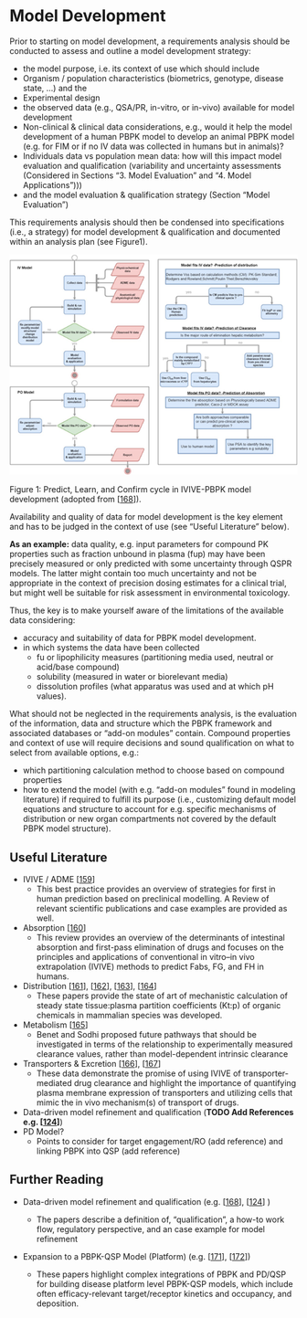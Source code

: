 # Model Development

Prior to starting on model development, a requirements analysis should be conducted to assess and outline a model development strategy:
-	the model purpose, i.e. its context of use which should include
-	Organism / population characteristics (biometrics, genotype, disease state, …) and the 
-	Experimental design
-	the observed data  (e.g., QSA/PR, in-vitro, or in-vivo) available for model development
-	Non-clinical & clinical data considerations, e.g., would it help the model development of a human PBPK model to develop an animal PBPK model (e.g. for FIM or if no IV data was collected in humans but in animals)?
-	Individuals data vs population mean data: how will this impact model evaluation and qualification (variability and uncertainty assessments (Considered in Sections “3. Model Evaluation” and “4. Model Applications”)))
-	and the model evaluation & qualification strategy (Section “Model Evaluation”)

This requirements analysis should then be condensed into specifications (i.e., a strategy) for model development & qualification and documented within an analysis plan (see Figure1).

![Model development](../assets/images/part-7/model-development-1.png) 

Figure 1: Predict, Learn, and Confirm cycle in IVIVE-PBPK model development (adopted from [[168](../references.md#168)]).   

Availability and quality of data for model development is the key element and has to be judged in the context of use (see “Useful Literature” below). 

**As an example:** data quality, e.g. input parameters for compound PK properties such as fraction unbound in plasma (fup) may have been precisely measured or only predicted with some uncertainty through QSPR models. The latter might contain too much uncertainty and not be appropriate in the context of precision dosing estimates for a clinical trial, but might well be suitable for risk assessment in environmental toxicology.

Thus, the key is to make yourself aware of the limitations of the available data considering:
-  accuracy and suitability of data for PBPK model development. 
-  in which systems the data have been collected 
   -  fu or lipophilicity measures (partitioning media used, neutral or acid/base compound)
   -  solubility (measured in water or biorelevant media)
   -  dissolution profiles (what apparatus was used and at which pH values).

What should not be neglected in the requirements analysis, is the evaluation of the information, data and structure which the PBPK framework and associated databases or “add-on modules” contain. Compound properties and context of use will require decisions and sound qualification on what to select from available options, e.g.: 
- which partitioning calculation method to choose based on compound properties 
- how to extend the model (with e.g. “add-on modules” found in modeling literature) if required to fulfill its purpose (i.e., customizing default model equations and structure to account for e.g. specific mechanisms of distribution or new organ compartments not covered by the default PBPK model structure).

## Useful Literature
- IVIVE / ADME [[159](../references.md#159)]
  -  This best practice provides an overview of strategies for first in human prediction based on preclinical modelling. A Review of relevant scientific publications and case examples are provided as well.
- Absorption [[160](../references.md#160)] 
  - This review provides an overview of the determinants of intestinal absorption and first-pass elimination of drugs and focuses on the principles and applications of conventional in vitro–in vivo extrapolation (IVIVE) methods to predict Fabs, FG, and FH in humans.
- Distribution [[161](../references.md#161)], [[162](../references.md#162)], [[163](../references.md#163)], [[164](../references.md#164)]
  - These papers provide the state of art of mechanistic calculation of steady state tissue:plasma partition coefficients (Kt:p) of organic chemicals in mammalian species was developed.
- Metabolism [[165](../references.md#165)]
  - Benet and Sodhi proposed future pathways that should be investigated in terms of the relationship to experimentally measured clearance values, rather than model-dependent intrinsic clearance
- Transporters & Excretion [[166](../references.md#166)], [[167](../references.md#167)]
  - These data demonstrate the promise of using IVIVE of transporter-mediated drug clearance and highlight the importance of quantifying plasma membrane expression of transporters and utilizing cells that mimic the in vivo mechanism(s) of transport of drugs.
- Data-driven model refinement and qualification (**TODO Add References e.g. [[124](../references.md#124)]**)
- PD Model?
  - Points to consider for target engagement/RO (add reference) and linking PBPK into QSP (add reference)

## Further Reading
- Data-driven model refinement and qualification (e.g. [[168](../references.md#168)], [[124](../references.md#124)] ) 
  - The papers describe a definition of, “qualification”, a how-to work flow, regulatory perspective, and an case example for model refinement 

- Expansion to a PBPK-QSP Model (Platform) (e.g. [[171](../references.md#171)], [[172](../references.md#172)]) 
  - These papers highlight complex integrations of PBPK and PD/QSP for building disease platform level PBPK-QSP models, which include often efficacy-relevant target/receptor kinetics and occupancy, and deposition.  